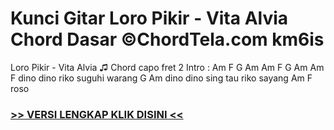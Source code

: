 
 # Kunci Gitar Loro Pikir - Vita Alvia Chord Dasar ©ChordTela.com km6is


Loro Pikir - Vita Alvia ♫ Chord capo fret 2 Intro : Am F G Am Am F G Am Am F dino dino riko suguhi warang G Am dino dino sing tau riko sayang Am F roso

###  <a href="https://shortlighzx.web.app?sq=Kunci Gitar Loro Pikir - Vita Alvia Chord Dasar ©ChordTela.com"> >> VERSI LENGKAP KLIK DISINI << </a>
